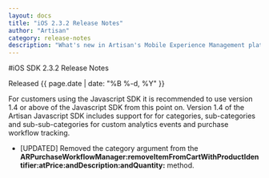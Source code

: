 ```yaml
---
layout: docs
title: "iOS 2.3.2 Release Notes"
author: "Artisan"
category: release-notes
description: "What's new in Artisan's Mobile Experience Management platform."
---
```

#iOS SDK 2.3.2 Release Notes

Released {{ page.date | date: "%B %-d, %Y" }}

For customers using the Javascript SDK it is recommended to use version 1.4 or above of the Javascript SDK from this point on. Version 1.4 of the Artisan Javascript SDK includes support for for categories, sub-categories and sub-sub-categories for custom analytics events and purchase workflow tracking.

* [UPDATED] Removed the category argument from the **ARPurchaseWorkflowManager:removeItemFromCartWithProductIdentifier:atPrice:andDescription:andQuantity:** method.
